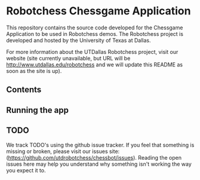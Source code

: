 Robotchess Chessgame Application
========

This repository contains the source code developed for the Chessgame
Application to be used in Robotchess demos. The Robotchess project is developed
and hosted by the University of Texas at Dallas.

For more information about the UTDallas Robotchess project, visit our website
(site currently unavailable, but URL will be http://www.utdallas.edu/robotchess
and we will update this README as soon as the site is up).

Contents
--------

Running the app
--------


TODO
--------
We track TODO's using the github issue tracker. If you feel that something is
missing or broken, please visit our issues site: (https://github.com/utdrobotchess/chessbot/issues).
Reading the open issues here may help you understand why something isn't
working the way you expect it to.

